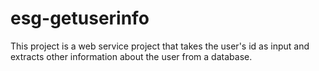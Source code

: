 esg-getuserinfo
===============

This project is a web service project that takes the user's id as input and extracts other information about the user from a database.